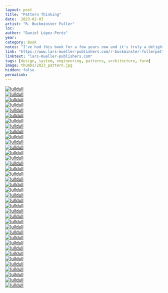 ```yaml
---
layout: post
title: "Pattern Thinking"
date:  2023-02-03
artist: "R. Buckminster Fuller"
loc: 
author: "Daniel López-Peréz"
year: 
category: Book
notes: "I've had this book for a few years now and it's truly a delight to hold in your hand. The weight, the layer of varnish pattern on the cover, the way it opens flat – wish all books were bound this way – and that's just the book's tangibility. The content is so thoughtfully designed with well-executed typography and of course the well-known subject matter of Fuller."
link: "https://www.lars-mueller-publishers.com/r-buckminster-fullerpattern-thinking"
linktext: "lars-mueller-publishers.com"
tags: [design, system, engineering, patterns, architecture, form]
image: thumbs/2023_pattern.jpg
hidden: false
permalink:
---
```





<div class="post_image">
	<a href="{{ site.baseurl }}/images/posts/2023_pattern/001.jpg" target="_blank">
	<img src="{{ site.baseurl }}/images/posts/2023_pattern/001.jpg" alt="lulldull"></a>
</div>

<div class="post_image">
	<a href="{{ site.baseurl }}/images/posts/2023_pattern/002.jpg" target="_blank">
	<img src="{{ site.baseurl }}/images/posts/2023_pattern/002.jpg" alt="lulldull"></a>
</div>

<div class="post_image">
	<a href="{{ site.baseurl }}/images/posts/2023_pattern/003.jpg" target="_blank">
	<img src="{{ site.baseurl }}/images/posts/2023_pattern/003.jpg" alt="lulldull"></a>
</div>

<div class="post_image">
	<a href="{{ site.baseurl }}/images/posts/2023_pattern/004.jpg" target="_blank">
	<img src="{{ site.baseurl }}/images/posts/2023_pattern/004.jpg" alt="lulldull"></a>
</div>

<div class="post_image">
	<a href="{{ site.baseurl }}/images/posts/2023_pattern/005.jpg" target="_blank">
	<img src="{{ site.baseurl }}/images/posts/2023_pattern/005.jpg" alt="lulldull"></a>
</div>

<div class="post_image">
	<a href="{{ site.baseurl }}/images/posts/2023_pattern/006.jpg" target="_blank">
	<img src="{{ site.baseurl }}/images/posts/2023_pattern/006.jpg" alt="lulldull"></a>
</div>

<div class="post_image">
	<a href="{{ site.baseurl }}/images/posts/2023_pattern/007.jpg" target="_blank">
	<img src="{{ site.baseurl }}/images/posts/2023_pattern/007.jpg" alt="lulldull"></a>
</div>


<div class="post_image">
	<a href="{{ site.baseurl }}/images/posts/2023_pattern/008.jpg" target="_blank">
	<img src="{{ site.baseurl }}/images/posts/2023_pattern/008.jpg" alt="lulldull"></a>
</div>

<div class="post_image">
	<a href="{{ site.baseurl }}/images/posts/2023_pattern/009.jpg" target="_blank">
	<img src="{{ site.baseurl }}/images/posts/2023_pattern/009.jpg" alt="lulldull"></a>
</div>

<div class="post_image">
	<a href="{{ site.baseurl }}/images/posts/2023_pattern/010.jpg" target="_blank">
	<img src="{{ site.baseurl }}/images/posts/2023_pattern/010.jpg" alt="lulldull"></a>
</div>


<div class="post_image">
	<a href="{{ site.baseurl }}/images/posts/2023_pattern/011.jpg" target="_blank">
	<img src="{{ site.baseurl }}/images/posts/2023_pattern/011.jpg" alt="lulldull"></a>
</div>


<div class="post_image">
	<a href="{{ site.baseurl }}/images/posts/2023_pattern/012.jpg" target="_blank">
	<img src="{{ site.baseurl }}/images/posts/2023_pattern/012.jpg" alt="lulldull"></a>
</div>


<div class="post_image">
	<a href="{{ site.baseurl }}/images/posts/2023_pattern/013.jpg" target="_blank">
	<img src="{{ site.baseurl }}/images/posts/2023_pattern/013.jpg" alt="lulldull"></a>
</div>


<div class="post_image">
	<a href="{{ site.baseurl }}/images/posts/2023_pattern/014.jpg" target="_blank">
	<img src="{{ site.baseurl }}/images/posts/2023_pattern/014.jpg" alt="lulldull"></a>
</div>


<div class="post_image">
	<a href="{{ site.baseurl }}/images/posts/2023_pattern/015.jpg" target="_blank">
	<img src="{{ site.baseurl }}/images/posts/2023_pattern/015.jpg" alt="lulldull"></a>
</div>

<div class="post_image">
	<a href="{{ site.baseurl }}/images/posts/2023_pattern/016.jpg" target="_blank">
	<img src="{{ site.baseurl }}/images/posts/2023_pattern/016.jpg" alt="lulldull"></a>
</div>

<div class="post_image">
	<a href="{{ site.baseurl }}/images/posts/2023_pattern/017.jpg" target="_blank">
	<img src="{{ site.baseurl }}/images/posts/2023_pattern/017.jpg" alt="lulldull"></a>
</div>

<div class="post_image">
	<a href="{{ site.baseurl }}/images/posts/2023_pattern/018.jpg" target="_blank">
	<img src="{{ site.baseurl }}/images/posts/2023_pattern/018.jpg" alt="lulldull"></a>
</div>

<div class="post_image">
	<a href="{{ site.baseurl }}/images/posts/2023_pattern/019.jpg" target="_blank">
	<img src="{{ site.baseurl }}/images/posts/2023_pattern/019.jpg" alt="lulldull"></a>
</div>

<div class="post_image">
	<a href="{{ site.baseurl }}/images/posts/2023_pattern/020.jpg" target="_blank">
	<img src="{{ site.baseurl }}/images/posts/2023_pattern/020.jpg" alt="lulldull"></a>
</div>

<div class="post_image">
	<a href="{{ site.baseurl }}/images/posts/2023_pattern/021.jpg" target="_blank">
	<img src="{{ site.baseurl }}/images/posts/2023_pattern/021.jpg" alt="lulldull"></a>
</div>

<div class="post_image">
	<a href="{{ site.baseurl }}/images/posts/2023_pattern/022.jpg" target="_blank">
	<img src="{{ site.baseurl }}/images/posts/2023_pattern/022.jpg" alt="lulldull"></a>
</div>

<div class="post_image">
	<a href="{{ site.baseurl }}/images/posts/2023_pattern/023.jpg" target="_blank">
	<img src="{{ site.baseurl }}/images/posts/2023_pattern/023.jpg" alt="lulldull"></a>
</div>

<div class="post_image">
	<a href="{{ site.baseurl }}/images/posts/2023_pattern/024.jpg" target="_blank">
	<img src="{{ site.baseurl }}/images/posts/2023_pattern/024.jpg" alt="lulldull"></a>
</div>

<div class="post_image">
	<a href="{{ site.baseurl }}/images/posts/2023_pattern/025.jpg" target="_blank">
	<img src="{{ site.baseurl }}/images/posts/2023_pattern/025.jpg" alt="lulldull"></a>
</div>

<div class="post_image">
	<a href="{{ site.baseurl }}/images/posts/2023_pattern/026.jpg" target="_blank">
	<img src="{{ site.baseurl }}/images/posts/2023_pattern/026.jpg" alt="lulldull"></a>
</div>

<div class="post_image">
	<a href="{{ site.baseurl }}/images/posts/2023_pattern/027.jpg" target="_blank">
	<img src="{{ site.baseurl }}/images/posts/2023_pattern/027.jpg" alt="lulldull"></a>
</div>

<div class="post_image">
	<a href="{{ site.baseurl }}/images/posts/2023_pattern/028.jpg" target="_blank">
	<img src="{{ site.baseurl }}/images/posts/2023_pattern/028.jpg" alt="lulldull"></a>
</div>

<div class="post_image">
	<a href="{{ site.baseurl }}/images/posts/2023_pattern/029.jpg" target="_blank">
	<img src="{{ site.baseurl }}/images/posts/2023_pattern/029.jpg" alt="lulldull"></a>
</div>

<div class="post_image">
	<a href="{{ site.baseurl }}/images/posts/2023_pattern/030.jpg" target="_blank">
	<img src="{{ site.baseurl }}/images/posts/2023_pattern/030.jpg" alt="lulldull"></a>
</div>

<div class="post_image">
	<a href="{{ site.baseurl }}/images/posts/2023_pattern/031.jpg" target="_blank">
	<img src="{{ site.baseurl }}/images/posts/2023_pattern/031.jpg" alt="lulldull"></a>
</div>

<div class="post_image">
	<a href="{{ site.baseurl }}/images/posts/2023_pattern/032.jpg" target="_blank">
	<img src="{{ site.baseurl }}/images/posts/2023_pattern/032.jpg" alt="lulldull"></a>
</div>

<div class="post_image">
	<a href="{{ site.baseurl }}/images/posts/2023_pattern/033.jpg" target="_blank">
	<img src="{{ site.baseurl }}/images/posts/2023_pattern/033.jpg" alt="lulldull"></a>
</div>

<div class="post_image">
	<a href="{{ site.baseurl }}/images/posts/2023_pattern/034.jpg" target="_blank">
	<img src="{{ site.baseurl }}/images/posts/2023_pattern/034.jpg" alt="lulldull"></a>
</div>

<div class="post_image">
	<a href="{{ site.baseurl }}/images/posts/2023_pattern/035.jpg" target="_blank">
	<img src="{{ site.baseurl }}/images/posts/2023_pattern/035.jpg" alt="lulldull"></a>
</div>

<div class="post_image">
	<a href="{{ site.baseurl }}/images/posts/2023_pattern/036.jpg" target="_blank">
	<img src="{{ site.baseurl }}/images/posts/2023_pattern/036.jpg" alt="lulldull"></a>
</div>

<div class="post_image">
	<a href="{{ site.baseurl }}/images/posts/2023_pattern/037.jpg" target="_blank">
	<img src="{{ site.baseurl }}/images/posts/2023_pattern/037.jpg" alt="lulldull"></a>
</div>

<div class="post_image">
	<a href="{{ site.baseurl }}/images/posts/2023_pattern/038.jpg" target="_blank">
	<img src="{{ site.baseurl }}/images/posts/2023_pattern/038.jpg" alt="lulldull"></a>
</div>

